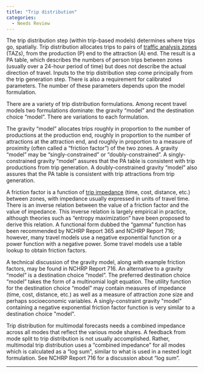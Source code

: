 ```yaml
---
title: "Trip distribution"
categories:
  - Needs Review
---
```


The trip distribution step (within trip-based models) determines where trips go, spatially. Trip distribution allocates trips to pairs of [traffic analysis zones](Traffic_Analysis_Zones) (TAZs), from the production (P) end to the attraction (A) end. The result is a PA table, which describes the numbers of person trips between zones (usually over a 24-hour period of time) but does not describe the actual direction of travel. Inputs to the trip distribution step come principally from the trip generation step. There is also a requirement for calibrated parameters. The number of these parameters depends upon the model formulation.

There are a variety of trip distribution formulations. Among recent travel models two formulations dominate: the gravity “model” and the destination choice “model”. There are variations to each formulation.

The gravity “model” allocates trips roughly in proportion to the number of productions at the production end, roughly in proportion to the number of attractions at the attraction end, and roughly in proportion to a measure of proximity (often called a “friction factor”) of the two zones. A gravity “model” may be “singly-constrained” or “doubly-constrained”. A singly-constrained gravity “model” assures that the PA table is consistent with trip productions from trip generation. A doubly-constrained gravity “model” also assures that the PA table is consistent with trip attractions from trip generation.

A friction factor is a function of [trip impedance](Impedance) (time, cost, distance, etc.) between zones, with impedance usually expressed in units of travel time. There is an inverse relation between the value of a friction factor and the value of impedance. This inverse relation is largely empirical in practice, although theories such as “entropy maximization” have been proposed to derive this relation. A functional form dubbed the “gamma” function has been recommended by NCHRP Report 365 and NCHRP Report 716; however, many travel models use a negative exponential function or a power function with a negative power. Some travel models use a table lookup to obtain friction factors.

A technical discussion of the gravity model, along with example friction factors, may be found in NCHRP Report 716.
An alternative to a gravity “model” is a destination choice “model”. The preferred destination choice “model” takes the form of a multinomial logit equation. The utility function for the destination choice “model” may contain measures of impedance (time, cost, distance, etc.) as well as a measure of attraction zone size and perhaps socioeconomic variables. A singly-constraint gravity "model" containing a negative exponential friction factor function is very similar to a destination choice "model".

Trip distribution for multimodal forecasts needs a combined impedance across all modes that reflect the various mode shares. A feedback from mode split to trip distribution is not usually accomplished. Rather, multimodal trip distribution uses a “combined impedance” for all modes which is calculated as a “log sum”, similar to what is used in a nested logit formulation. See NCHRP Report 716 for a discussion about “log sum”.

------------------------------------------------------------------------

